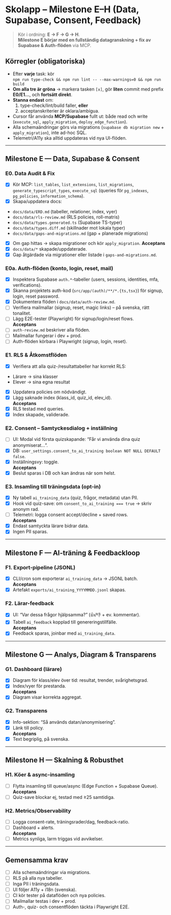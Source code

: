 # Skolapp – Milestone E–H (Data, Supabase, Consent, Feedback)

> Kör i ordning: **E → F → G → H**.  
> **Milestone E börjar med en fullständig datagranskning + fix av Supabase & Auth-flöden** via MCP.

## Körregler (obligatoriska)
- Efter **varje** task: kör  
  `npm run type-check && npm run lint -- --max-warnings=0 && npm run build`
- **Om alla tre är gröna** → markera tasken `[x]`, gör **liten** commit med prefix **E0/E1…**, och **fortsätt direkt**.
- **Stanna endast** om:
  1) type-check/lint/build faller, **eller**
  2) acceptanskriterier är oklara/ambigua.
- Cursor får använda **MCP/Supabase** fullt ut: både read och write (`execute_sql`, `apply_migration`, `deploy_edge_function`).
- Alla schemaändringar görs via migrations (`supabase db migration new` + `apply_migration`), inte ad-hoc SQL.
- Telemetri/A11y ska alltid uppdateras vid nya UI-flöden.

---

## Milestone E — Data, Supabase & Consent

### E0. Data Audit & Fix
 - [x] Kör MCP: `list_tables`, `list_extensions`, `list_migrations`, `generate_typescript_types`, `execute_sql` (queries för `pg_indexes`, `pg_policies`, `information_schema`).
 - [x] Skapa/uppdatera docs:  
  - `docs/data/ERD.md` (tabeller, relationer, index, vyer)  
  - `docs/data/rls-review.md` (RLS policies, roll-matris)  
  - `docs/data/types.generated.ts` (Supabase TS-typer)  
  - `docs/data/types.diff.md` (skillnader mot lokala typer)  
  - `docs/data/gaps-and-migrations.md` (gap + planerade migrations)
 - [x] Om gap hittas → skapa migrationer och kör `apply_migration`.
**Acceptans**
- [x] `docs/data/*` skapade/uppdaterade.
- [x] Gap åtgärdade via migrationer eller listade i `gaps-and-migrations.md`.

### E0a. Auth-flöden (konto, login, reset, mail)
- [x] Inspektera Supabase `auth.*`-tabeller (users, sessions, identities, mfa, verifications).  
- [x] Skanna projektets auth-kod (`src/app/(auth)/**/*.{ts,tsx}`) för signup, login, reset password.  
- [x] Dokumentera flöden i `docs/data/auth-review.md`.  
- [ ] Verifiera mailmallar (signup, reset, magic links) – på svenska, rätt tonalitet.  
- [ ] Lägg E2E-tester (Playwright) för signup/login/reset flows.  
**Acceptans**  
- [ ] `auth-review.md` beskriver alla flöden.  
- [ ] Mailmallar fungerar i dev + prod.  
- [ ] Auth-flöden körbara i Playwright (signup, login, reset).

### E1. RLS & Åtkomstflöden
 - [x] Verifiera att alla quiz-/resultattabeller har korrekt RLS:  
  - Lärare → sina klasser  
  - Elever → sina egna resultat  
 - [x] Uppdatera policies om nödvändigt.  
 - [x] Lägg saknade index (klass_id, quiz_id, elev_id).  
**Acceptans**
 - [x] RLS testad med queries.  
 - [x] Index skapade, validerade.

### E2. Consent – Samtyckesdialog + inställning
 - [ ] UI: Modal vid första quizskapande: “Får vi använda dina quiz anonymiserat…”.  
 - [x] DB: `user_settings.consent_to_ai_training boolean NOT NULL DEFAULT false`.  
 - [x] Inställningsvy: toggle.  
**Acceptans**
 - [x] Beslut sparas i DB och kan ändras när som helst.

### E3. Insamling till träningsdata (opt-in)
 - [x] Ny tabell `ai_training_data` (quiz, frågor, metadata) utan PII.  
 - [x] Hook vid quiz-save: om `consent_to_ai_training === true` → skriv anonym rad.  
 - [ ] Telemetri: logga consent accept/decline + saved rows.  
**Acceptans**
 - [x] Endast samtyckta lärare bidrar data.  
 - [x] Ingen PII sparas.

---

## Milestone F — AI-träning & Feedbackloop

### F1. Export-pipeline (JSONL)
 - [x] CLI/cron som exporterar `ai_training_data` → JSONL batch.  
**Acceptans**
 - [x] Artefakt `exports/ai_training_YYYYMMDD.jsonl` skapas.

### F2. Lärar-feedback
 - [x] UI: “Var dessa frågor hjälpsamma?” (👍/👎 + ev. kommentar).  
 - [x] Tabell `ai_feedback` kopplad till genereringstillfälle.  
**Acceptans**
 - [x] Feedback sparas, joinbar med `ai_training_data`.

---

## Milestone G — Analys, Diagram & Transparens

### G1. Dashboard (lärare)
- [x] Diagram för klass/elev över tid: resultat, trender, svårighetsgrad.  
- [x] Index/vyer för prestanda.  
**Acceptans**
- [x] Diagram visar korrekta aggregat.  

### G2. Transparens
- [x] Info-sektion: “Så används datan/anonymisering”.  
- [x] Länk till policy.  
**Acceptans**
- [x] Text begriplig, på svenska.

---

## Milestone H — Skalning & Robusthet

### H1. Köer & async-insamling
- [ ] Flytta insamling till queue/async (Edge Function + Supabase Queue).  
**Acceptans**
- [ ] Quiz-save blockar ej, testad med ≥25 samtidiga.

### H2. Metrics/Observability
- [ ] Logga consent-rate, träningsrader/dag, feedback-ratio.  
- [ ] Dashboard + alerts.  
**Acceptans**
- [ ] Metrics synliga, larm triggas vid avvikelser.

---

## Gemensamma krav
- [ ] Alla schemaändringar via migrations.  
- [ ] RLS på alla nya tabeller.  
- [ ] Inga PII i träningsdata.  
- [ ] UI följer A11y + i18n (svenska).  
- [ ] CI kör tester på dataflöden och nya policies.  
- [ ] Mailmallar testas i dev + prod.  
- [ ] Auth-, quiz- och consentflöden täckta i Playwright E2E.